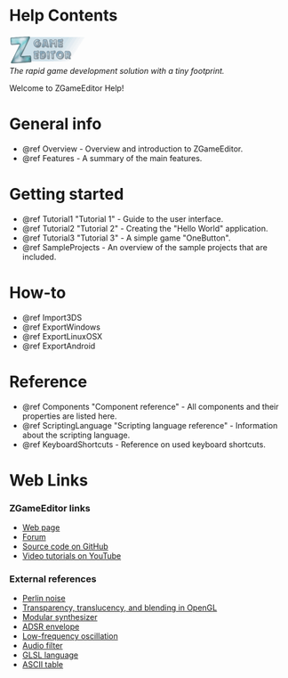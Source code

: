 # Help Contents

![ZGE Logo](pic/zge_logo.png)<br>_The rapid game development solution with a
tiny footprint._

Welcome to ZGameEditor Help!

# General info

- @ref Overview - Overview and introduction to ZGameEditor.
- @ref Features - A summary of the main features.

# Getting started

- @ref Tutorial1 "Tutorial 1" - Guide to the user interface.
- @ref Tutorial2 "Tutorial 2" - Creating the "Hello World" application.
- @ref Tutorial3 "Tutorial 3" - A simple game "OneButton".
- @ref SampleProjects - An overview of the sample projects that are included.

# How-to

- @ref Import3DS
- @ref ExportWindows
- @ref ExportLinuxOSX
- @ref ExportAndroid

# Reference

- @ref Components "Component reference" - All components and their properties
  are listed here.
- @ref ScriptingLanguage "Scripting language reference" - Information about the
  scripting language.
- @ref KeyboardShortcuts - Reference on used keyboard shortcuts.
<!-- TODO - @ref Visualizer - Scripting of ZGameEditor Visualizer effests for FL Studio.-->

# Web Links

### ZGameEditor links

- [Web page](http://www.zgameeditor.org)
- [Forum](http://www.emix8.org/forum)
- [Source code on GitHub](https://github.com/VilleKrumlinde/zgameeditor)
- [Video tutorials on YouTube](https://www.youtube.com/user/ZGameEditor)

### External references

- [Perlin noise](http://freespace.virgin.net/hugo.elias/models/m_perlin.htm)
- [Transparency, translucency, and blending in OpenGL](http://www.opengl.org/resources/faq/technical/transparency.htm)
- [Modular synthesizer](http://en.wikipedia.org/wiki/Modular_synthesizer)
- [ADSR envelope](http://en.wikipedia.org/wiki/Synthesizer#ADSR_envelope)
- [Low-frequency oscillation](http://en.wikipedia.org/wiki/Low_frequency_oscillation)
- [Audio filter](http://en.wikipedia.org/wiki/Audio_filter)
- [GLSL language](http://www.opengl.org/documentation/glsl)
- [ASCII table](http://www.asciitable.com)
